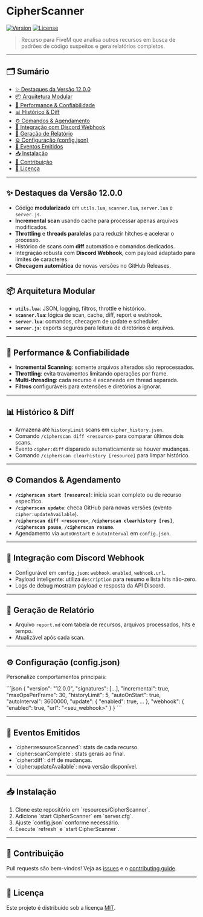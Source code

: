 # CipherScanner

[![Version](https://img.shields.io/badge/version-12.0.0-blue.svg)](https://github.com/psycodeliccircus/CipherScanner/releases/tag/v12.0.0)  [![License](https://img.shields.io/badge/license-MIT-green.svg)](LICENSE)

> Recurso para FiveM que analisa outros recursos em busca de padrões de código suspeitos e gera relatórios completos.

---

## 🗂 Sumário

- [✨ Destaques da Versão 12.0.0](#-destaques-da-versão-1200)  
- [📦 Arquitetura Modular](#-arquitetura-modular)  
- [🚀 Performance & Confiabilidade](#-performance--confiabilidade)  
- [📊 Histórico & Diff](#-histórico--diff)  
- [⚙ Comandos & Agendamento](#-comandos--agendamento)  
- [🔗 Integração com Discord Webhook](#-integração-com-discord-webhook)  
- [📄 Geração de Relatório](#-geração-de-relatório)  
- [⚙ Configuração (config.json)](#-configuração-configjson)  
- [📡 Eventos Emitidos](#-eventos-emitidos)  
- [📥 Instalação](#-instalação)  
- [🤝 Contribuição](#-contribuição)  
- [📝 Licença](#-licença)  

---

## ✨ Destaques da Versão 12.0.0

- Código **modularizado** em `utils.lua`, `scanner.lua`, `server.lua` e `server.js`.  
- **Incremental scan** usando cache para processar apenas arquivos modificados.  
- **Throttling** e **threads paralelas** para reduzir hitches e acelerar o processo.  
- Histórico de scans com **diff** automático e comandos dedicados.  
- Integração robusta com **Discord Webhook**, com payload adaptado para limites de caracteres.  
- **Checagem automática** de novas versões no GitHub Releases.  

---

## 📦 Arquitetura Modular

- **`utils.lua`**: JSON, logging, filtros, throttle e histórico.  
- **`scanner.lua`**: lógica de scan, cache, diff, report e webhook.  
- **`server.lua`**: comandos, checagem de update e scheduler.  
- **`server.js`**: exports seguros para leitura de diretórios e arquivos.  

---

## 🚀 Performance & Confiabilidade

- **Incremental Scanning**: somente arquivos alterados são reprocessados.  
- **Throttling**: evita travamentos limitando operações por frame.  
- **Multi-threading**: cada recurso é escaneado em thread separada.  
- **Filtros** configuráveis para extensões e diretórios a ignorar.  

---

## 📊 Histórico & Diff

- Armazena até `historyLimit` scans em `cipher_history.json`.  
- Comando `/cipherscan diff <resource>` para comparar últimos dois scans.  
- Evento `cipher:diff` disparado automaticamente se houver mudanças.  
- Comando `/cipherscan clearhistory [resource]` para limpar histórico.  

---

## ⚙ Comandos & Agendamento

- **`/cipherscan start [resource]`**: inicia scan completo ou de recurso específico.  
- **`/cipherscan update`**: checa GitHub para novas versões (evento `cipher:updateAvailable`).  
- **`/cipherscan diff <resource>`**, **`/cipherscan clearhistory [res]`**, **`/cipherscan pause`**, **`/cipherscan resume`**.  
- Agendamento via `autoOnStart` e `autoInterval` em `config.json`.  

---

## 🔗 Integração com Discord Webhook

- Configurável em `config.json`: `webhook.enabled`, `webhook.url`.  
- Payload inteligente: utiliza `description` para resumo e lista hits não-zero.  
- Logs de debug mostram payload e resposta da API Discord.  

---

## 📄 Geração de Relatório

- Arquivo `report.md` com tabela de recursos, arquivos processados, hits e tempo.  
- Atualizável após cada scan.  

---

## ⚙ Configuração (config.json)

Personalize comportamentos principais:

\`\`\`json
{
  "version": "12.0.0",
  "signatures": [...],
  "incremental": true,
  "maxOpsPerFrame": 30,
  "historyLimit": 5,
  "autoOnStart": true,
  "autoInterval": 3600000,
  "update": { "enabled": true, ... },
  "webhook": { "enabled": true, "url": "<seu_webhook>" }
}
\`\`\`

---

## 📡 Eventos Emitidos

- \`cipher:resourceScanned\`: stats de cada recurso.  
- \`cipher:scanComplete\`: stats gerais ao final.  
- \`cipher:diff\`: diff de mudanças.  
- \`cipher:updateAvailable\`: nova versão disponível.  

---

## 📥 Instalação

1. Clone este repositório em \`resources/CipherScanner\`.  
2. Adicione \`start CipherScanner\` em \`server.cfg\`.  
3. Ajuste \`config.json\` conforme necessário.  
4. Execute \`refresh\` e \`start CipherScanner\`.  

---

## 🤝 Contribuição

Pull requests são bem-vindos! Veja as [issues](https://github.com/psycodeliccircus/CipherScanner/issues) e o [contributing guide](CONTRIBUTING.md).  

---

## 📝 Licença

Este projeto é distribuído sob a licença [MIT](LICENSE).
